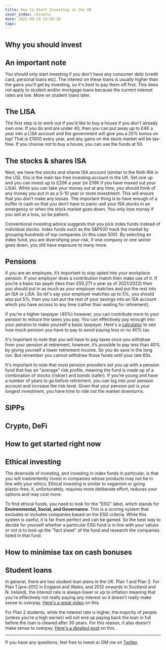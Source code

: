 ```yaml
---
title: How to Start Investing in the UK
cover_index: /assets/
date: 2021-09-19 13:38:19
tags:
---
```


<h1 style="font-size: 1.6em;">Why you should invest</h1>
<h1 style="font-size: 1.6em;">An important note</h1>

You should only start investing if you don't have any consumer debt (credit card, personal loans etc). The interest on these loans is usually higher than the gains you'll get by investing, so it's best to pay them off first. This does not apply to student and/or mortgage loans because the current interest rates are low. More on student loans later.

<h1 style="font-size: 1.6em;">The LISA</h1>

The first step is to work out if you'd like to buy a house if you don't already own one. If you do and are under 40, then you can put away up to £4K a year into a LISA account and the government will give you a 25% bonus on top! That is £1000 every year, and any gains on the stock market will be tax-free. If you choose not to buy a house, you can use the funds at 50.

<h1 style="font-size: 1.6em;">The stocks & shares ISA</h1>

Next, we have the stocks and shares ISA account (similar to the Roth IRA in the US), this is the main tax-free investing account in the UK. Set one up and you can invest up to £20K a year (or £16K if you have maxed out your LISA). While you can take your money out at any time, you should think of any money you put in as a 5-10 year or more investment. This will ensure that you don’t make any losses. The important thing is to have enough of a buffer in cash so that you don’t have to panic-sell your ISA stocks in an emergency or when the stock market goes down. You only lose money if you sell at a loss, so be patient.

Conventional investing advice suggests that you pick index funds instead of individual stocks. Index funds such as the S&P500 track the market by grouping hundreds of top companies (in this case 500). By selecting an index fund, you are diversifying your risk, if one company or one sector goes down, you still have exposure to many more.

<h1 style="font-size: 1.6em;">Pensions</h1>

If you are an employee, it’s important to stay opted into your workplace pension. If your employer does a contribution match then make use of it. If you’re a basic tax payer (less than £50,271 a year as of 2021/2022) then you should put in as much as your employer matches and put the rest into an ISA or LISA. So let's say your employer matches up to 5%, you should also put 5%, then you can put the rest of your savings into an ISA account which you have access to any time (rather than waiting for retirement).

If you’re a higher taxpayer (40%) however, you can contribute more to your pension to reduce the taxes you pay. You can effectively pay enough into your pension to make yourself a basic taxpayer. Here's a [calculator](https://www.thesalarycalculator.co.uk/salary.php) to see how much pension you have to pay to avoid paying less or no 40% tax.

It's important to note that you will have to pay taxes once you withdraw from your pension at retirement, however, it’s possible to pay less than 40% by giving yourself a lower retirement income. So you do save in the long run. But remember you cannot withdraw those funds until your late 60s.

It's important to note that most pension providers set you up with a pension fund that has an "average" risk profile, meaning the fund is made up of a combination of stocks (riskier) and bonds (safer). If you're young and have a number of years to go before retirement, you can log into your pension account and increase the risk level. Given that your pension pot is your longest investment, you have time to ride out the market downturns.

<h1 style="font-size: 1.6em;">SIPPs</h1>
<h1 style="font-size: 1.6em;">Crypto, DeFi</h1>
<h1 style="font-size: 1.6em;">How to get started right now</h1>
<h1 style="font-size: 1.6em;">Ethical investing</h1>

The downside of investing, and investing in index funds in particular, is that you will inadvertently invest in companies whose products may not be in line with your ethics. Ethical investing is similar to veganism or going plastic-free, it, unfortunately, requires more deliberate effort, reduces your options and may cost more.

To find ethical funds, you need to look for the "ESG" label, which stands for **Environmental, Social, and Governance**. This is a scoring system that excludes or includes companies based on the ESG criteria. While this system is useful, it is far from perfect and can be gamed. So the best way to decide for yourself whether a particular ESG fund is in line with your values or not is to look up the "fact sheet" of the fund and research the companies listed in that fund. 

<h1 style="font-size: 1.6em;">How to minimise tax on cash bonuses</h1>
<h1 style="font-size: 1.6em;">Student loans</h1>

In general, there are two student loan plans in the UK. Plan 1 and Plan 2. For Plan 1 (pre-2012 in England and Wales, and 2012 onwards in Scotland and N. Ireland), the interest rate is always lower or up to inflation meaning that you're effectively not really paying any interest so it doesn't really make sense to overpay. [Here's a great video](https://youtu.be/IJKFu1yEKBc) on this.

For Plan 2 students, while the interest rate is higher, the majority of people (unless you're a high earner) will not end up paying back the loan in full before the loan is cleared after 30 years. For this reason, it also doesn't make sense to overpay. [Here's a detailed post](https://www.moneysavingexpert.com/students/repay-post-2012-student-loan/) on this.

---
If you have any questions, feel free to tweet or DM me on [Twitter](https://twitter.com/neats29).







